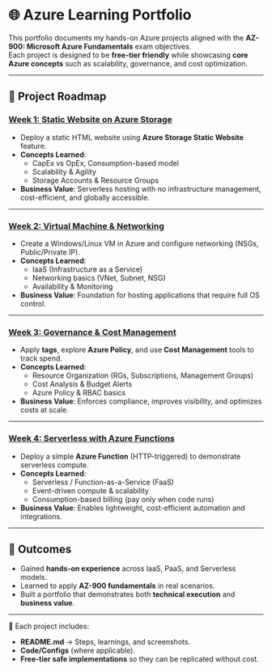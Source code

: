 # 🌐 Azure Learning Portfolio

This portfolio documents my hands-on Azure projects aligned with the **AZ-900: Microsoft Azure Fundamentals** exam objectives.  
Each project is designed to be **free-tier friendly** while showcasing **core Azure concepts** such as scalability, governance, and cost optimization.  

---

## 📑 Project Roadmap

### [Week 1: Static Website on Azure Storage](week1-static-website/README.md)
- Deploy a static HTML website using **Azure Storage Static Website** feature.  
- **Concepts Learned**:  
  - CapEx vs OpEx, Consumption-based model  
  - Scalability & Agility  
  - Storage Accounts & Resource Groups  
- **Business Value**: Serverless hosting with no infrastructure management, cost-efficient, and globally accessible.

---

### [Week 2: Virtual Machine & Networking](week2-vm-networking/README.md)
- Create a Windows/Linux VM in Azure and configure networking (NSGs, Public/Private IP).  
- **Concepts Learned**:  
  - IaaS (Infrastructure as a Service)  
  - Networking basics (VNet, Subnet, NSG)  
  - Availability & Monitoring  
- **Business Value**: Foundation for hosting applications that require full OS control.

---

### [Week 3: Governance & Cost Management](week3-governance-costs/README.md)
- Apply **tags**, explore **Azure Policy**, and use **Cost Management** tools to track spend.  
- **Concepts Learned**:  
  - Resource Organization (RGs, Subscriptions, Management Groups)  
  - Cost Analysis & Budget Alerts  
  - Azure Policy & RBAC basics  
- **Business Value**: Enforces compliance, improves visibility, and optimizes costs at scale.

---

### [Week 4: Serverless with Azure Functions](week4-serverless/README.md)
- Deploy a simple **Azure Function** (HTTP-triggered) to demonstrate serverless compute.  
- **Concepts Learned**:  
  - Serverless / Function-as-a-Service (FaaS)  
  - Event-driven compute & scalability  
  - Consumption-based billing (pay only when code runs)  
- **Business Value**: Enables lightweight, cost-efficient automation and integrations.

---

## 🎯 Outcomes
- Gained **hands-on experience** across IaaS, PaaS, and Serverless models.  
- Learned to apply **AZ-900 fundamentals** in real scenarios.  
- Built a portfolio that demonstrates both **technical execution** and **business value**.  

---

📌 Each project includes:
- **README.md** → Steps, learnings, and screenshots.  
- **Code/Configs** (where applicable).  
- **Free-tier safe implementations** so they can be replicated without cost.
